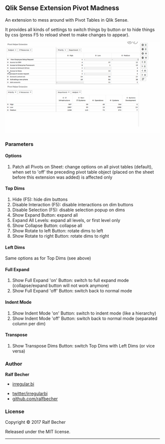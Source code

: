 ## Qlik Sense Extension Pivot Madness

An extension to mess around with Pivot Tables in Qlik Sense.

It provides all kinds of settings to switch things by button or to hide things by css (press F5 to reload sheet to make changes to appear).

![QlikSense Extension Pivot Madnes](PivotMadnessTranspose.gif)

### Parameters

#### Options

1. Patch all Pivots on Sheet: change options on all pivot tables (default), when set to 'off' the preceding pivot table object (placed on the sheet before this extension was added) is affected only

#### Top Dims

1. Hide (F5): hide dim buttons
1. Disable Interaction (F5): disable interactions on dim buttons
1. Disable Selection (F5): disable selection popup on dims
1. Show Expand Button: expand all
1. Expand All Levels: expand all levels, or first level only
1. Show Collapse Button: collapse all
1. Show Rotate to left Button: rotate dims to left
1. Show Rotate to right Button: rotate dims to right

#### Left Dims

Same options as for Top Dims (see above)

#### Full Expand

1. Show Full Expand 'on' Button: switch to full expand mode (collapse/expand button will not work anymore)
2. Show Full Expand 'off' Button: switch back to normal mode

#### Indent Mode

1. Show Indent Mode 'on' Button: switch to indent mode (like a hierarchy)
2. Show Indent Mode 'off' Button: switch back to normal mode (separated column per dim)

#### Transpose

1. Show Transpose Dims Button: switch Top Dims with Left Dims (or vice versa)

### Author

**Ralf Becher**

+ [irregular.bi](http://irregular.bi)
* [twitter/irregularbi](http://twitter.com/irregularbi)
* [github.com/ralfbecher](http://github.com/ralfbecher)

### License

Copyright © 2017 Ralf Becher

Released under the MIT license.

***